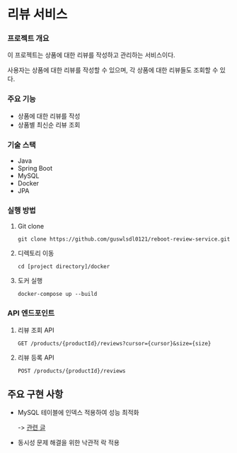 # 리뷰 서비스

### 프로젝트 개요

이 프로젝트는 상품에 대한 리뷰를 작성하고 관리하는 서비스이다.

사용자는 상품에 대한 리뷰를 작성할 수 있으며, 각 상품에 대한 리뷰들도 조회할 수 있다.

### 주요 기능
- 상품에 대한 리뷰를 작성
- 상품별 최신순 리뷰 조회

### 기술 스택
- Java
- Spring Boot
- MySQL
- Docker
- JPA

### 실행 방법

1. Git clone
    ```
    git clone https://github.com/guswlsdl0121/reboot-review-service.git
    ```
2. 디렉토리 이동

    ```
    cd [project directory]/docker
    ```

3. 도커 실행
    ``` 
    docker-compose up --build
    ```

### API 엔드포인트

1. 리뷰 조회 API
    ```
    GET /products/{productId}/reviews?cursor={cursor}&size={size}
    ```

2. 리뷰 등록 API
    ```
    POST /products/{productId}/reviews
    ```

## 주요 구현 사항

- MySQL 테이블에 인덱스 적용하여 성능 최적화
  
    -> [관련 글](https://velog.io/@guswlsdl0121/%EC%9D%B8%EB%8D%B1%EC%8A%A4)
- 동시성 문제 해결을 위한 낙관적 락 적용